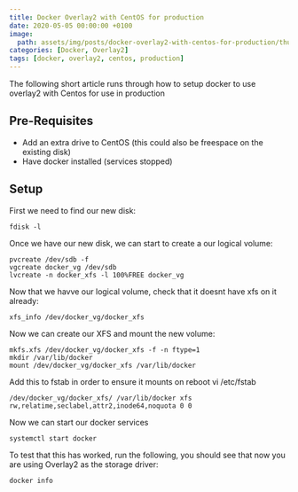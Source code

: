 ```yaml
---
title: Docker Overlay2 with CentOS for production
date: 2020-05-05 00:00:00 +0100
image:
  path: assets/img/posts/docker-overlay2-with-centos-for-production/thumb.png
categories: [Docker, Overlay2]
tags: [docker, overlay2, centos, production]
---
```


The following short article runs through how to setup docker to use overlay2 with Centos for use in production

## Pre-Requisites

- Add an extra drive to CentOS (this could also be freespace on the existing disk)
- Have docker installed (services stopped)

## Setup

First we need to find our new disk:

```
fdisk -l
```

Once we have our new disk, we can start to create a our logical volume:

```
pvcreate /dev/sdb -f
vgcreate docker_vg /dev/sdb
lvcreate -n docker_xfs -l 100%FREE docker_vg
```

Now that we havve our logical volume, check that it doesnt have xfs on it already:

```
xfs_info /dev/docker_vg/docker_xfs
```

Now we can create our XFS and mount the new volume:

```
mkfs.xfs /dev/docker_vg/docker_xfs -f -n ftype=1
mkdir /var/lib/docker
mount /dev/docker_vg/docker_xfs /var/lib/docker
```

Add this to fstab in order to ensure it mounts on reboot vi /etc/fstab

```
/dev/docker_vg/docker_xfs/ /var/lib/docker xfs rw,relatime,seclabel,attr2,inode64,noquota 0 0
```

Now we can start our docker services

```
systemctl start docker
```

To test that this has worked, run the following, you should see that now you are using Overlay2 as the storage driver:

```
docker info
```
